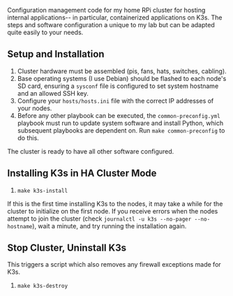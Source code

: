 Configuration management code for my home RPi cluster for hosting  internal applications-- in particular, containerized applications on K3s. The steps and software configuration a unique to my lab but can be adapted quite easily to your needs. 

## Setup and Installation

1. Cluster hardware must be assembled (pis, fans, hats, switches, cabling).
2. Base operating systems (I use Debian) should be flashed to each node's SD card, ensuring a `sysconf` file is configured to set system hostname and an allowed SSH key.
3. Configure your `hosts/hosts.ini` file with the correct IP addresses of your nodes.
4. Before any other playbook can be executed, the `common-preconfig.yml` playbook must run to update system software and install Python, which subsequent playbooks are dependent on. Run `make common-preconfig` to do this.

The cluster is ready to have all other software configured.

## Installing K3s in HA Cluster Mode

1. `make k3s-install`

If this is the first time installing K3s to the nodes, it may take a while for the cluster to initialize on the first node. If you receive errors when the nodes attempt to join the cluster (check `journalctl -u k3s --no-pager --no-hostname`), wait a minute, and try running the installation again.

## Stop Cluster, Uninstall K3s

This triggers a script which also removes any firewall exceptions made for K3s.

1. `make k3s-destroy`